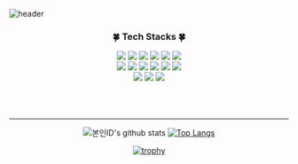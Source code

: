 ![header](https://capsule-render.vercel.app/api?type=waving&color=ffedad&height=300&section=header&text=welcome&fontSize=80&fontAlign=80&fontColor=ffffff)

<div align=center>

### :four_leaf_clover: Tech Stacks :four_leaf_clover:

<img src="https://img.shields.io/badge/C-A8B9CC?style=for-the-badge&logo=C&logoColor=white"/> 
<img src="https://img.shields.io/badge/C++-00599C?style=for-the-badge&logo=C%2B%2B&logoColor=white"/> 
<img src="https://img.shields.io/badge/JAVA-007396?style=for-the-badge&logo=Java&logoColor=white"/>
<img src="https://img.shields.io/badge/Python-3776AB?style=for-the-badge&logo=Python&logoColor=white"/> 
<img src="https://img.shields.io/badge/JavaScript-F7DF1E?style=for-the-badge&logo=JavaScript&logoColor=white"/> 
<img src="https://img.shields.io/badge/TypeScript-3178C6?style=for-the-badge&logo=TypeScript&logoColor=white"/> 
<br/>

<img src="https://img.shields.io/badge/HTML5-E34F26?style=for-the-badge&logo=HTML5&logoColor=white"/> 
<img src="https://img.shields.io/badge/CSS3-1572B6?style=for-the-badge&logo=CSS3&logoColor=white"/>
<img src="https://img.shields.io/badge/React-61DAFB?style=for-the-badge&logo=React&logoColor=white"/> 
<img src="https://img.shields.io/badge/Next.js-000000?style=for-the-badge&logo=Next.js&logoColor=white"/> 
<img src="https://img.shields.io/badge/MobX-FF9955?style=for-the-badge&logo=MobX&logoColor=white"/> 
<img src="https://img.shields.io/badge/flask-000000?style=for-the-badge&logo=flask&logoColor=white"/>
<br/>

<img src="https://img.shields.io/badge/git-F05032?style=for-the-badge&logo=git&logoColor=white"/>
<img src="https://img.shields.io/badge/GitHub-181717?style=for-the-badge&logo=GitHub&logoColor=white"/>
<img src="https://img.shields.io/badge/GitLab-FC6D26?style=for-the-badge&logo=GitLab&logoColor=white"/>

<br/>
<br/>
<br/>
<br/>

<!--
### :pushpin: Problem Solving :pushpin:

[![Solved.ac프로필](http://mazassumnida.wtf/api/v2/generate_badge?boj=sbfl124)](https://solved.ac/sbfl124) <img src="http://mazandi.herokuapp.com/api?handle=sbfl124&theme=warm"/>

<br/>
<br/>
<br/>
<br/>

-->
----------------


![본인ID's github stats](https://github-readme-stats.vercel.app/api?username=nuuuri&show_icons=true) [![Top Langs](https://github-readme-stats.vercel.app/api/top-langs/?username=nuuuri&layout=compact)](https://github.com/nuuuri/github-readme-stats)


[![trophy](https://github-profile-trophy.vercel.app/?username=nuuuri&row=1)](https://github.com/ryo-ma/github-profile-trophy)

</div>
